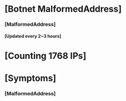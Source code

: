 # [Botnet MalformedAddress]
### [MalformedAddress]
#### [Updated every 2~3 hours]

# [Counting 1768 IPs]

# [Symptoms] 
###   [MalformedAddress]
